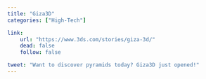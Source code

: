 ```yaml
---
title: "Giza3D"
categories: ["High-Tech"]

link:
    url: "https://www.3ds.com/stories/giza-3d/"
    dead: false
    follow: false

tweet: "Want to discover pyramids today? Giza3D just opened!"
---
```

